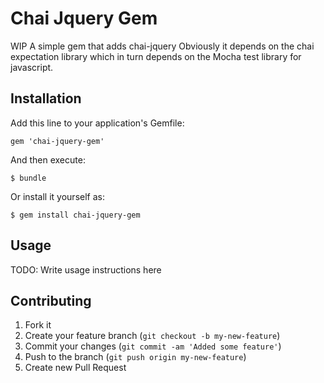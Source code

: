 # Chai Jquery Gem
WIP
A simple gem that adds chai-jquery
Obviously it depends on the chai expectation library which in turn depends on
the Mocha test library for javascript.


## Installation

Add this line to your application's Gemfile:

    gem 'chai-jquery-gem'

And then execute:

    $ bundle

Or install it yourself as:

    $ gem install chai-jquery-gem

## Usage

TODO: Write usage instructions here

## Contributing

1. Fork it
2. Create your feature branch (`git checkout -b my-new-feature`)
3. Commit your changes (`git commit -am 'Added some feature'`)
4. Push to the branch (`git push origin my-new-feature`)
5. Create new Pull Request
